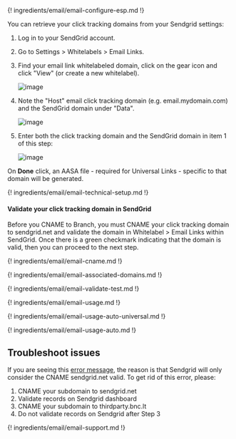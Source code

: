 ---
---

{! ingredients/email/email-configure-esp.md !}

You can retrieve your click tracking domains from your Sendgrid settings:

1. Log in to your SendGrid account.
1. Go to Settings > Whitelabels > Email Links.
1. Find your email link whitelabeled domain, click on the gear icon and click "View" (or create a new whitelabel).

    ![image](/img/pages/email/sendgrid/sendgrid-view-domain.png)

1. Note the "Host" email click tracking domain (e.g. email.mydomain.com) and the SendGrid domain under "Data".

    ![image](/img/pages/email/sendgrid/sendgrid-whitelabel.png)

1. Enter both the click tracking domain and the SendGrid domain in item 1 of this step:

    ![image](/img/pages/email/sendgrid/configure-sendgrid-1.png)
   
On **Done** click, an AASA file - required for Universal Links - specific to that domain will be generated.

{! ingredients/email/email-technical-setup.md !}

#### Validate your click tracking domain in SendGrid

Before you CNAME to Branch, you must CNAME your click tracking domain to sendgrid.net and validate the domain in Whitelabel > Email Links within SendGrid. Once there is a green checkmark indicating that the domain is valid, then you can proceed to the next step.

{! ingredients/email/email-cname.md !}

{! ingredients/email/email-associated-domains.md !}

{! ingredients/email/email-validate-test.md !}

{! ingredients/email/email-usage.md !}

{! ingredients/email/email-usage-auto-universal.md !}

{! ingredients/email/email-usage-auto.md !}

## Troubleshoot issues

If you are seeing this [error message](/img/pages/email/sengrid/sengrid_error.png), the reason is that Sendgrid will only consider the CNAME sendgrid.net valid. To get rid of this error, please:

1. CNAME your subdomain to sendgrid.net
1. Validate records on Sendgrid dashboard
1. CNAME your subdomain to thirdparty.bnc.lt
1. Do not validate records on Sendgrid after Step 3


{! ingredients/email/email-support.md !}
